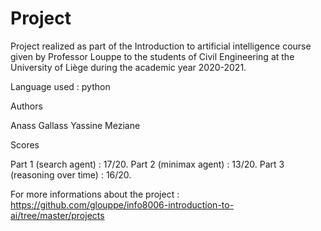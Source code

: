 
# Project

Project realized as part of the Introduction to artificial intelligence course given by Professor Louppe to the students of Civil Engineering at the University of Liège during the academic year 2020-2021.

Language used : python 

Authors

Anass Gallass
Yassine Meziane

Scores

Part 1 (search agent) : 17/20.
Part 2 (minimax agent) : 13/20.
Part 3 (reasoning over time) : 16/20.

For more informations about the project : https://github.com/glouppe/info8006-introduction-to-ai/tree/master/projects
